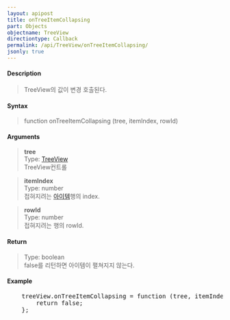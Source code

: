 ```yaml
---
layout: apipost
title: onTreeItemCollapsing
part: Objects
objectname: TreeView
directiontype: Callback
permalink: /api/TreeView/onTreeItemCollapsing/
jsonly: true
---
```



#### Description

> TreeView의 값이 변경 호출된다.

#### Syntax

> function onTreeItemCollapsing (tree, itemIndex, rowId)

#### Arguments

> **tree**  
> Type: [TreeView](/api/TreeView/)  
> TreeView컨트롤  

> **itemIndex**  
> Type: number  
> 접혀지려는 [아이템](/api/features/Grid%20Item/)행의 index.

> **rowId**  
> Type: number  
> 접혀지려는 행의 rowId.  

#### Return

> Type: boolean  
> false를 리턴하면 아이템이 펼쳐지지 않는다.  

#### Example

<pre class="prettyprint">
    treeView.onTreeItemCollapsing = function (tree, itemIndex, rowId) {
        return false;
    };
</pre>

